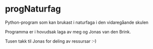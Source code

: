 # progNaturfag
Python-program som kan brukast i naturfaga i den vidaregåande skulen

Programma er i hovudsak laga av meg og Jonas van den Brink.

Tusen takk til Jonas for deling av ressursar :-)
